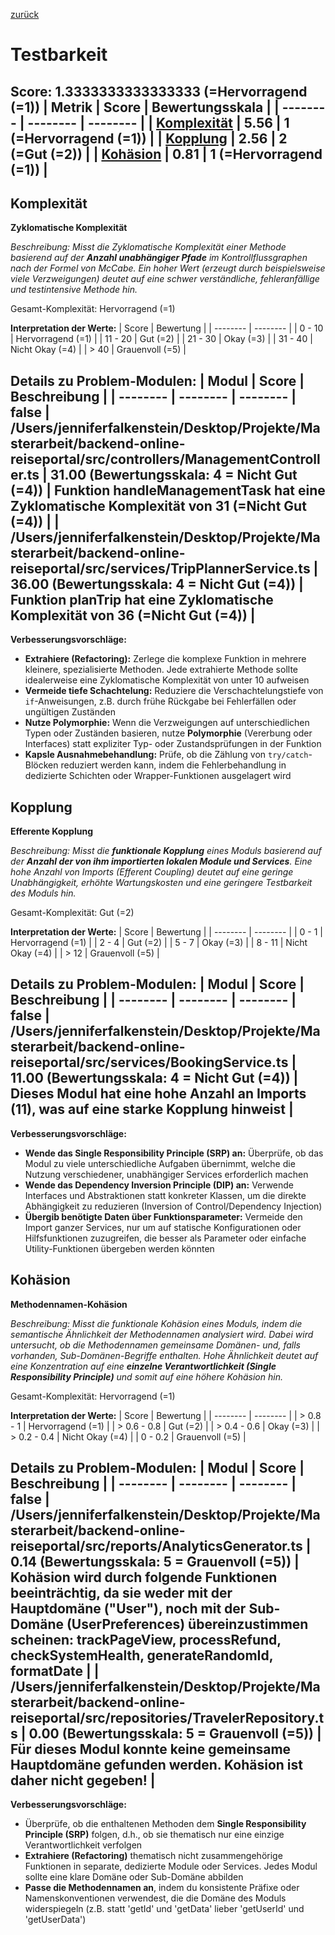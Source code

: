 [zurück](../REPORT.md)
# Testbarkeit
Score: 1.3333333333333333 (=Hervorragend (=1))
| Metrik | Score | Bewertungsskala |
| -------- | -------- | -------- |
| [Komplexität](#komplexität) | 5.56 | 1 (=Hervorragend (=1)) |
| [Kopplung](#kopplung) | 2.56 | 2 (=Gut (=2)) |
| [Kohäsion](#kohäsion) | 0.81 | 1 (=Hervorragend (=1)) |
-----
## Komplexität
**Zyklomatische Komplexität**
 
*Beschreibung: Misst die Zyklomatische Komplexität einer Methode basierend auf der **Anzahl unabhängiger Pfade** im Kontrollflussgraphen nach der Formel von McCabe. Ein hoher Wert (erzeugt durch beispielsweise viele Verzweigungen) deutet auf eine schwer verständliche, fehleranfällige und testintensive Methode hin.*
 
Gesamt-Komplexität: Hervorragend (=1)
 
**Interpretation der Werte:**
| Score | Bewertung |
| -------- | -------- |
| 0 - 10 | Hervorragend (=1) |
| 11 - 20 | Gut (=2) |
| 21 - 30 | Okay (=3) |
| 31 - 40 | Nicht Okay (=4) |
| > 40 | Grauenvoll (=5) |
 
**Details zu Problem-Modulen:**
| Modul | Score | Beschreibung |
| -------- | -------- | -------- |
false
| /Users/jenniferfalkenstein/Desktop/Projekte/Masterarbeit/backend-online-reiseportal/src/controllers/ManagementController.ts | 31.00 (Bewertungsskala: 4 = Nicht Gut (=4)) | Funktion handleManagementTask hat eine Zyklomatische Komplexität von 31 (=Nicht Gut (=4)) |
| /Users/jenniferfalkenstein/Desktop/Projekte/Masterarbeit/backend-online-reiseportal/src/services/TripPlannerService.ts | 36.00 (Bewertungsskala: 4 = Nicht Gut (=4)) | Funktion planTrip hat eine Zyklomatische Komplexität von 36 (=Nicht Gut (=4)) |
-----
**Verbesserungsvorschläge:**
- **Extrahiere (Refactoring):** Zerlege die komplexe Funktion in mehrere kleinere, spezialisierte Methoden. Jede extrahierte Methode sollte idealerweise eine Zyklomatische Komplexität von unter 10 aufweisen
- **Vermeide tiefe Schachtelung:** Reduziere die Verschachtelungstiefe von `if`-Anweisungen, z.B. durch frühe Rückgabe bei Fehlerfällen oder ungültigen Zuständen
- **Nutze Polymorphie:** Wenn die Verzweigungen auf unterschiedlichen Typen oder Zuständen basieren, nutze **Polymorphie** (Vererbung oder Interfaces) statt expliziter Typ- oder Zustandsprüfungen in der Funktion
- **Kapsle Ausnahmebehandlung:** Prüfe, ob die Zählung von `try/catch`-Blöcken reduziert werden kann, indem die Fehlerbehandlung in dedizierte Schichten oder Wrapper-Funktionen ausgelagert wird
## Kopplung
**Efferente Kopplung**
 
*Beschreibung: Misst die **funktionale Kopplung** eines Moduls basierend auf der **Anzahl der von ihm importierten lokalen Module und Services**. Eine hohe Anzahl von Imports (Efferent Coupling) deutet auf eine geringe Unabhängigkeit, erhöhte Wartungskosten und eine geringere Testbarkeit des Moduls hin.*
 
Gesamt-Komplexität: Gut (=2)
 
**Interpretation der Werte:**
| Score | Bewertung |
| -------- | -------- |
| 0 - 1 | Hervorragend (=1) |
| 2 - 4 | Gut (=2) |
| 5 - 7 | Okay (=3) |
| 8 - 11 | Nicht Okay (=4) |
| > 12 | Grauenvoll (=5) |
 
**Details zu Problem-Modulen:**
| Modul | Score | Beschreibung |
| -------- | -------- | -------- |
false
| /Users/jenniferfalkenstein/Desktop/Projekte/Masterarbeit/backend-online-reiseportal/src/services/BookingService.ts | 11.00 (Bewertungsskala: 4 = Nicht Gut (=4)) | Dieses Modul hat eine hohe Anzahl an Imports (11), was auf eine starke Kopplung hinweist |
-----
**Verbesserungsvorschläge:**
- **Wende das Single Responsibility Principle (SRP) an:** Überprüfe, ob das Modul zu viele unterschiedliche Aufgaben übernimmt, welche die Nutzung verschiedener, unabhängiger Services erforderlich machen
- **Wende das Dependency Inversion Principle (DIP) an:** Verwende Interfaces und Abstraktionen statt konkreter Klassen, um die direkte Abhängigkeit zu reduzieren (Inversion of Control/Dependency Injection)
- **Übergib benötigte Daten über Funktionsparameter:** Vermeide den Import ganzer Services, nur um auf statische Konfigurationen oder Hilfsfunktionen zuzugreifen, die besser als Parameter oder einfache Utility-Funktionen übergeben werden könnten
## Kohäsion
**Methodennamen-Kohäsion**
 
*Beschreibung: Misst die funktionale Kohäsion eines Moduls, indem die semantische Ähnlichkeit der Methodennamen analysiert wird. Dabei wird untersucht, ob die Methodennamen gemeinsame Domänen- und, falls vorhanden, Sub-Domänen-Begriffe enthalten. Hohe Ähnlichkeit deutet auf eine Konzentration auf eine **einzelne Verantwortlichkeit (Single Responsibility Principle)** und somit auf eine höhere Kohäsion hin.*
 
Gesamt-Komplexität: Hervorragend (=1)
 
**Interpretation der Werte:**
| Score | Bewertung |
| -------- | -------- |
| > 0.8 - 1 | Hervorragend (=1) |
| > 0.6 - 0.8 | Gut (=2) |
| > 0.4 - 0.6 | Okay (=3) |
| > 0.2 - 0.4 | Nicht Okay (=4) |
| 0 - 0.2 | Grauenvoll (=5) |
 
**Details zu Problem-Modulen:**
| Modul | Score | Beschreibung |
| -------- | -------- | -------- |
false
| /Users/jenniferfalkenstein/Desktop/Projekte/Masterarbeit/backend-online-reiseportal/src/reports/AnalyticsGenerator.ts | 0.14 (Bewertungsskala: 5 = Grauenvoll (=5)) | Kohäsion wird durch folgende Funktionen beeinträchtig, da sie weder mit der Hauptdomäne ("User"), noch mit der Sub-Domäne (UserPreferences) übereinzustimmen scheinen: trackPageView, processRefund, checkSystemHealth, generateRandomId, formatDate |
| /Users/jenniferfalkenstein/Desktop/Projekte/Masterarbeit/backend-online-reiseportal/src/repositories/TravelerRepository.ts | 0.00 (Bewertungsskala: 5 = Grauenvoll (=5)) | Für dieses Modul konnte keine gemeinsame Hauptdomäne gefunden werden. Kohäsion ist daher nicht gegeben! |
-----
**Verbesserungsvorschläge:**
- Überprüfe, ob die enthaltenen Methoden dem **Single Responsibility Principle (SRP)** folgen, d.h., ob sie thematisch nur eine einzige Verantwortlichkeit verfolgen
- **Extrahiere (Refactoring)** thematisch nicht zusammengehörige Funktionen in separate, dedizierte Module oder Services. Jedes Modul sollte eine klare Domäne oder Sub-Domäne abbilden
- **Passe die Methodennamen an**, indem du konsistente Präfixe oder Namenskonventionen verwendest, die die Domäne des Moduls widerspiegeln (z.B. statt 'getId' und 'getData' lieber 'getUserId' und 'getUserData')